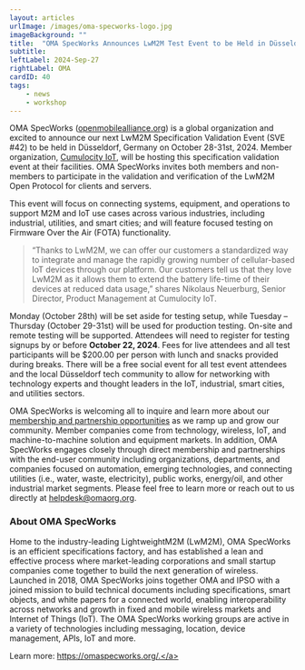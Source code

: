 ```yaml
---
layout: articles
urlImage: /images/oma-specworks-logo.jpg
imageBackground: ""
title:  "OMA SpecWorks Announces LwM2M Test Event to be Held in Düsseldorf, Germany"
subtitle: 
leftLabel: 2024-Sep-27
rightLabel: OMA
cardID: 40
tags: 
    - news
    - workshop
---
```


OMA SpecWorks (<a href="https://omaspecworks.org/membership/" target="_blank">openmobilealliance.org</a>) is a global organization and excited to announce our next LwM2M Specification Validation Event (SVE #42) to be held in Düsseldorf, Germany on October 28-31st, 2024. Member organization, <a href="https://cumulocity.com/" target="_blank">Cumulocity IoT</a>, will be hosting this specification validation event at their facilities. OMA SpecWorks invites both members and non-members to participate in the validation and verification of the LwM2M Open Protocol for clients and servers.   
<!--more-->
This event will focus on connecting systems, equipment, and operations to support M2M and IoT use cases across various industries, including industrial, utilities, and smart cities; and will feature focused testing on Firmware Over the Air (FOTA) functionality.  

>“Thanks to LwM2M, we can offer our customers a standardized way to integrate and manage the rapidly growing number of cellular-based IoT devices through our platform. Our customers tell us that they love LwM2M as it allows them to extend the battery life-time of their devices at reduced data usage,” shares Nikolaus Neuerburg, Senior Director, Product Management at Cumulocity IoT.  

Monday (October 28th) will be set aside for testing setup, while Tuesday – Thursday (October 29-31st) will be used for production testing. On-site and remote testing will be supported. Attendees will need to register for testing signups by or before **October 22, 2024**. Fees for live attendees and all test participants will be $200.00 per person with lunch and snacks provided during breaks. There will be a free social event for all test event attendees and the local Düsseldorf tech community to allow for networking with technology experts and thought leaders in the IoT, industrial, smart cities, and utilities sectors.  

OMA SpecWorks is welcoming all to inquire and learn more about our <a href="https://omaspecworks.org/membership/" target="_blank">membership and partnership opportunities</a> as we ramp up and grow our community. Member companies come from technology, wireless, IoT, and machine-to-machine solution and equipment markets. In addition, OMA SpecWorks engages closely through direct membership and partnerships with the end-user community including organizations, departments, and companies focused on automation, emerging technologies, and connecting utilities (i.e., water, waste, electricity), public works, energy/oil, and other industrial market segments. Please feel free to learn more or reach out to us directly at <a href="helpdesk@omaorg.org" target="_blank">helpdesk@omaorg.org.</a>  

### About OMA SpecWorks
Home to the industry-leading LightweightM2M (LwM2M), OMA SpecWorks is an efficient specifications factory, and has established a lean and effective process where market-leading corporations and small startup companies come together to build the next generation of wireless. Launched in 2018, OMA SpecWorks joins together OMA and IPSO with a joined mission to build technical documents including specifications, smart objects, and white papers for a connected world, enabling interoperability across networks and growth in fixed and mobile wireless markets and Internet of Things (IoT). The OMA SpecWorks working groups are active in a variety of technologies including messaging, location, device management, APIs, IoT and more.  

Learn more: <a href="https://omaspecworks.org/">https://omaspecworks.org/.</a>